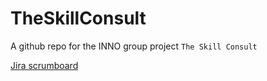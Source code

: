 # TheSkillConsult
A github repo for the INNO group project `The Skill Consult` 

[Jira scrumboard](https://fancymazerunner.atlassian.net/jira/software/projects/HQ271/boards/2)
